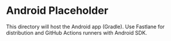# Android Placeholder

This directory will host the Android app (Gradle). Use Fastlane for distribution and GitHub Actions runners with Android SDK.

